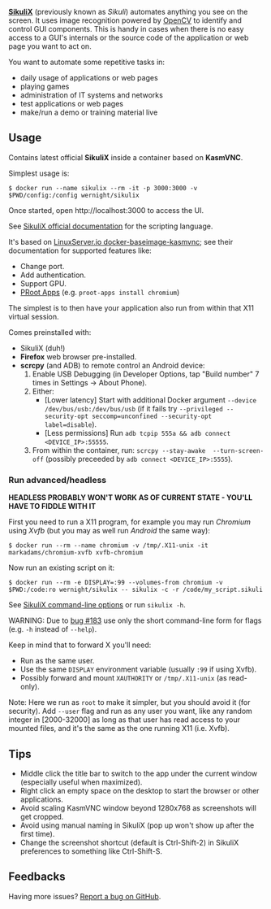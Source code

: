 **[SikuliX](http://www.sikulix.com/)** (previously known as *Sikuli*) automates anything you see on the screen. It uses image recognition powered by [OpenCV](http://opencv.org/) to identify and control GUI components. This is handy in cases when there is no easy access to a GUI's internals or the source code of the application or web page you want to act on.

You want to automate some repetitive tasks in:

  - daily usage of applications or web pages
  - playing games
  - administration of IT systems and networks
  - test applications or web pages
  - make/run a demo or training material live


## Usage

Contains latest official **SikuliX** inside a container based on **KasmVNC**.

Simplest usage is:

    $ docker run --name sikulix --rm -it -p 3000:3000 -v $PWD/config:/config wernight/sikulix

Once started, open http://localhost:3000 to access the UI.

See [SikuliX official documentation](https://sikulix.github.io/docs) for the scripting language.

It's based on [LinuxServer.io docker-baseimage-kasmvnc](https://github.com/linuxserver/docker-baseimage-kasmvnc);
see their documentation for supported features like:

  - Change port.
  - Add authentication.
  - Support GPU.
  - [PRoot Apps](https://github.com/linuxserver/proot-apps) (e.g. `proot-apps install chromium`)

The simplest is to then have your application also run from within that X11 virtual session.

Comes preinstalled with:

  - SikuliX (duh!)
  - **Firefox** web browser pre-installed.
  - **scrcpy** (and ADB) to remote control an Android device:
     1. Enable USB Debugging (in Developer Options, tap "Build number" 7 times in Settings → About Phone).
     2. Either:
          - [Lower latency] Start with additional Docker argument `--device /dev/bus/usb:/dev/bus/usb` (if it fails try `--privileged --security-opt seccomp=unconfined --security-opt label=disable`).
          - [Less permissions] Run `adb tcpip 555a && adb connect <DEVICE_IP>:55555`.
     3. From within the container, run: `scrcpy --stay-awake  --turn-screen-off` (possibly preceeded by `adb connect <DEVICE_IP>:5555`).

### Run advanced/headless

**HEADLESS PROBABLY WON'T WORK AS OF CURRENT STATE - YOU'LL HAVE TO FIDDLE WITH IT**

First you need to run a X11 program, for example you may run *Chromium* using *Xvfb* (but you may as well run *Android* the same way):

    $ docker run --rm --name chromium -v /tmp/.X11-unix -it markadams/chromium-xvfb xvfb-chromium

Now run an existing script on it:

    $ docker run --rm -e DISPLAY=:99 --volumes-from chromium -v $PWD:/code:ro wernight/sikulix -- sikulix -c -r /code/my_script.sikuli

See [SikuliX command-line options](https://sikulix-2014.readthedocs.org/en/latest/faq/010-command-line.html) or run `sikulix -h`.

WARNING: Due to [bug #183](https://github.com/RaiMan/SikuliX-2014/issues/183) use only the short command-line form for flags (e.g. `-h` instead of `--help`).

Keep in mind that to forward X you'll need:

  * Run as the same user.
  * Use the same `DISPLAY` environment variable (usually `:99` if using Xvfb).
  * Possibly forward and mount `XAUTHORITY` or `/tmp/.X11-unix` (as read-only).

Note: Here we run as `root` to make it simpler, but you should avoid it (for security). Add `--user` flag and run as any user you want, like any random integer in [2000-32000] as long as that user has read access to your mounted files, and it's the same as the one running X11 (i.e. Xvfb).


## Tips

  - Middle click the title bar to switch to the app under the current window (especially useful when maximized).
  - Right click an empty space on the desktop to start the browser or other applications.
  - Avoid scaling KasmVNC window beyond 1280x768 as screenshots will get cropped.
  - Avoid using manual naming in SikuliX (pop up won't show up after the first time).
  - Change the screenshot shortcut (default is Ctrl-Shift-2) in SikuliX preferences to something like Ctrl-Shift-S.


## Feedbacks

Having more issues? [Report a bug on GitHub](https://github.com/wernight/docker-sikulix/issues).
